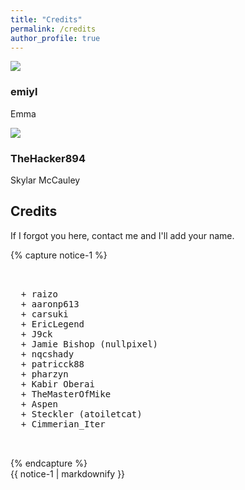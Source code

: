 ```yaml
---
title: "Credits"
permalink: /credits
author_profile: true
---
```


<link rel="stylesheet" href="https://use.fontawesome.com/releases/v5.6.1/css/all.css">

<div>
  <div class="credits">
    <div class="user">
      <img src="https://avatars1.githubusercontent.com/u/31181801?s=400&u=cfd561b223a087ddd91eed53f00bb19096e64d42&v=4">
    </div>
    <div class="user">
      <h3>emiyl</h3>
      <p>Emma</p>
      <a class="social-icon" href="https://twitter.com/emiyl0" target="_blank">
        <i class="fab fa-twitter"></i>
      </a>
      <a class="social-icon" href="https://github.com/emiyl" target="_blank">
        <i class="fab fa-github"></i>
      </a>
      <a class="social-icon" href="https://paypal.me/emiyl/10" target="_blank">
        <i class="fab fa-paypal"></i>
      </a>
    </div>
  </div>
</div>
<div>
  <div class="credits">
    <div class="user">
      <img src="https://avatars2.githubusercontent.com/u/28849256?s=460&u=d0132ac21602cad1fa4c4fa76bc9f25af656d241&v=4">
  </div>
  <div class="user">
    <h3>TheHacker894</h3>
    <p>Skylar McCauley</p>
    <a class="social-icon" href="https://twitter.com/TheHacker894" target="_blank">
      <i class="fab fa-twitter"></i>
    </a>
    <a class="social-icon" href="https://github.com/The-Hacker894" target="_blank">
      <i class="fab fa-github"></i>
    </a>
  </div>
</div>
</div>

## Credits

If I forgot you here, contact me and I'll add your name.

{% capture notice-1 %}
<pre><br>
  + raizo
  + aaronp613
  + carsuki
  + EricLegend
  + J9ck
  + Jamie Bishop (nullpixel)
  + nqcshady
  + patricck88
  + pharzyn
  + Kabir Oberai
  + TheMasterOfMike
  + Aspen
  + Steckler (atoiletcat)
  + Cimmerian_Iter


</pre>{% endcapture %}
<div class="notice">{{ notice-1 | markdownify }}</div>
